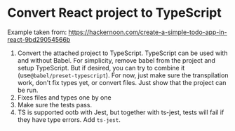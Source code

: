 # Convert React project to TypeScript

Example taken from: https://hackernoon.com/create-a-simple-todo-app-in-react-9bd29054566b

1. Convert the attached project to TypeScript. TypeScript can be used with and without Babel. For simplicity, remove babel from the project and setup TypeScript. But if desired, you can try to combine it (use`@babel/preset-typescript`). For now, just make sure the transpilation work, don't fix types yet, or convert files. Just show that the project can be run.
2. Fixes files and types one by one
2. Make sure the tests pass. 
3. TS is supported ootb with Jest, but together with ts-jest, tests will fail if they have type errors. Add `ts-jest`.

